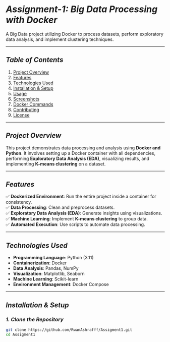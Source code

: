 # *Assignment-1: Big Data Processing with Docker*  
A Big Data project utilizing Docker to process datasets, perform exploratory data analysis, and implement clustering techniques.

---

## *Table of Contents*  
1. [Project Overview](#project-overview)  
2. [Features](#features)  
3. [Technologies Used](#technologies-used)  
4. [Installation & Setup](#installation-&-setup)  
5. [Usage](#usage)  
6. [Screenshots](#screenshots)  
7. [Docker Commands](#docker-commands)  
8. [Contributing](#contributing)  
9. [License](#license)  

---

## *Project Overview*  
This project demonstrates data processing and analysis using **Docker and Python**. It involves setting up a Docker container with all dependencies, performing **Exploratory Data Analysis (EDA)**, visualizing results, and implementing **K-means clustering** on a dataset.

---

## *Features*  
✅ **Dockerized Environment**: Run the entire project inside a container for consistency.  
✅ **Data Processing**: Clean and preprocess datasets.  
✅ **Exploratory Data Analysis (EDA)**: Generate insights using visualizations.  
✅ **Machine Learning**: Implement **K-means clustering** to group data.  
✅ **Automated Execution**: Use scripts to automate data processing.  

---

## *Technologies Used*  
- **Programming Language**: Python (3.11)  
- **Containerization**: Docker  
- **Data Analysis**: Pandas, NumPy  
- **Visualization**: Matplotlib, Seaborn  
- **Machine Learning**: Scikit-learn  
- **Environment Management**: Docker Compose  

---

## *Installation & Setup*  

### *1. Clone the Repository*  
```bash
git clone https://github.com/RwanAshrafff/Assigment1.git
cd Assigment1
